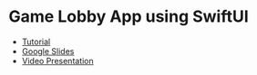 # Game Lobby App using SwiftUI 
  
* [Tutorial](https://github.com/JazzminFinney/CIS357SemesterProject/wiki)
* [Google Slides](https://docs.google.com/presentation/d/1nzC5OCuJGIlAeIGs1TfkgtPiIolrDcMrVIVQegZrd2c/edit#slide=id.p)
* [Video Presentation](https://youtu.be/6bjUW29bj4c)
